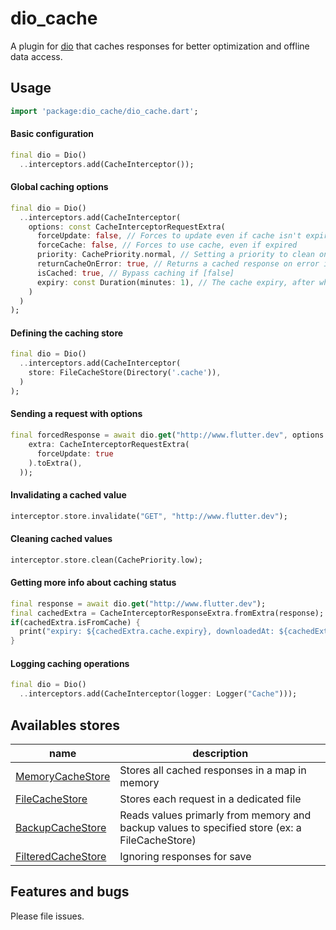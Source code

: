 # dio_cache

A plugin for [dio](https://pub.dev/packages/dio) that caches responses for better optimization and offline data access.

## Usage

```dart
import 'package:dio_cache/dio_cache.dart';
```

#### Basic configuration

```dart
final dio = Dio()
  ..interceptors.add(CacheInterceptor());
```

#### Global caching options

```dart
final dio = Dio()
  ..interceptors.add(CacheInterceptor(
    options: const CacheInterceptorRequestExtra(
      forceUpdate: false, // Forces to update even if cache isn't expired
      forceCache: false, // Forces to use cache, even if expired
      priority: CachePriority.normal, // Setting a priority to clean only several requests
      returnCacheOnError: true, // Returns a cached response on error if available
      isCached: true, // Bypass caching if [false]
      expiry: const Duration(minutes: 1), // The cache expiry, after which a new request is triggered instead of getting the cached response
    )
  )
);
```

#### Defining the caching store

```dart
final dio = Dio()
  ..interceptors.add(CacheInterceptor(
    store: FileCacheStore(Directory('.cache')),
  )
);
```

#### Sending a request with options

```dart
final forcedResponse = await dio.get("http://www.flutter.dev", options: Options(
    extra: CacheInterceptorRequestExtra(
      forceUpdate: true
    ).toExtra(),
  ));
```

#### Invalidating a cached value

```dart
interceptor.store.invalidate("GET", "http://www.flutter.dev");
```

#### Cleaning cached values

```dart
interceptor.store.clean(CachePriority.low);
```

#### Getting more info about caching status

```dart
final response = await dio.get("http://www.flutter.dev");
final cachedExtra = CacheInterceptorResponseExtra.fromExtra(response);
if(cachedExtra.isFromCache) {
  print("expiry: ${cachedExtra.cache.expiry}, downloadedAt: ${cachedExtra.cache.downloadedAt}");
}
```

#### Logging caching operations

```dart
final dio = Dio()
  ..interceptors.add(CacheInterceptor(logger: Logger("Cache")));
```

## Availables stores

| name | description |
| --- | --- |
| [MemoryCacheStore](https://pub.dartlang.org/documentation/dio_cache/latest/dio_cache/MemoryCacheStore-class.html) | Stores all cached responses in a map in memory |
| [FileCacheStore](https://pub.dartlang.org/documentation/dio_cache/latest/dio_cache/FileCacheStore-class.html) | Stores each request in a dedicated file |
| [BackupCacheStore](https://pub.dartlang.org/documentation/dio_cache/latest/dio_cache/BackupCacheStore-class.html) | Reads values primarly from memory and backup values to specified store (ex: a FileCacheStore) |
| [FilteredCacheStore](https://pub.dartlang.org/documentation/dio_cache/latest/dio_cache/FilteredCacheStore-class.html) | Ignoring responses for save |

## Features and bugs

Please file issues.

